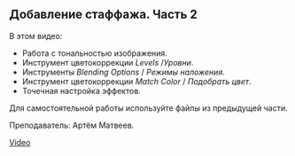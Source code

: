 ## Добавление стаффажа. Часть 2

В этом видео:

- Работа с тональностью изображения.
- Инструмент цветокоррекции _Levels_ /_Уровни_.
- Инструменты _Blending Options_ / _Режимы наложения_.
- Инструмент цветокоррекции _Match Color_ / _Подобрать цвет_.
- Точечная настройка эффектов.

Для самостоятельной работы используйте файлы из предыдущей части.

Преподаватель: Артём Матвеев.

[Video](https://player.softculture.cc/embed/online/PPR/PPR_7.31.03_L1-2_Select_and_Mask._Color_Matching_P2)
